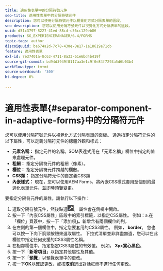 ```yaml
---
title: 適用性表單中的分隔符號元件
seo-title: 適用性表單中的分隔符號元件
description: 您可以使用分隔符號元件以視覺化方式分隔表單的區段。
seo-description: 您可以使用分隔符號元件以視覺化方式分隔表單的區段。
uuid: d51c3797-8227-41ed-88cd-c56cc129eb86
products: SG_EXPERIENCEMANAGER/6.4/FORMS
topic-tags: author
discoiquuid: ba674a2d-7c78-430e-8e17-1a18619e71cb
feature: 適用性表單
exl-id: 7e37401a-8c63-4711-8a33-61e6bd4b419f
source-git-commit: bd94d3949f0117aa3e1c9f0e84f7293a5d6b03b4
workflow-type: tm+mt
source-wordcount: '300'
ht-degree: 0%

---
```


# 適用性表單{#separator-component-in-adaptive-forms}中的分隔符元件

您可以使用分隔符號元件以視覺化方式分隔表單的面板。 通過指定分隔符元件的以下屬性，可以定義分隔符元件的總體外觀和樣式：

* **元素名稱：** 指定元件的名稱。SOM表達式用在「元素名稱」欄位中指定的值來處理元件。
* **粗細：** 指定分隔符元件的粗細（像素）。
* **欄位：** 指定分隔符元件跨越的欄數。
* **CSS類：** 指定分隔符元件的自定義CSS類
* **內嵌樣式：** 現在，您可以使用AEM Forms，將內嵌CSS樣式套用至個別的最適化表單元件，並即時預覽變更。

要指定分隔符元件的屬性，請執行以下操作：

1. 選取分隔符號元件，然後點選![cmppr](assets/cmppr.png)。 屬性會在側欄中開啟。
1. 按一下「內嵌CSS屬性」區段中的索引標籤，以指定CSS屬性。 例如：a.在「欄位」頁簽中，按一下「添加項&#x200B;**」。**&#x200B;新增含有兩個欄位的列。
1. 在左側的第一個欄位中，指定您要套用的CSS3屬性。 例如， **border**。 您也可以按一下向下箭頭按鈕來選取屬性。 下拉式清單並非詳盡無遺，您可以在此欄位中指定任何支援的CSS3屬性名稱。
1. 在相鄰欄位中，指定指定CSS3屬性的有效值。 例如， **3px實心黑色**。
1. 按一下「**新增項目**」以指定其他屬性及其值。
1. 按一下「**預覽**」以預覽表單中的更改。
1. 按一下&#x200B;**OK**&#x200B;以確認更改，或按**取消**退出對話框而不進行任何更改。
